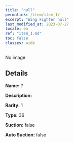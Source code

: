 ```yaml
---
title: "null"
permalink: /item/item_1/
excerpt: "Wing Fighter null"
last_modified_at: 2023-07-27
locale: en
ref: "item_1.md"
toc: false
classes: wide
---
```



 No image



## Details

 **Name:** ? 

 **Description:** 

 **Rarity:** 1 

 **Type:** 36 

 **Suction:** false 

 **Auto Suction:** false 


